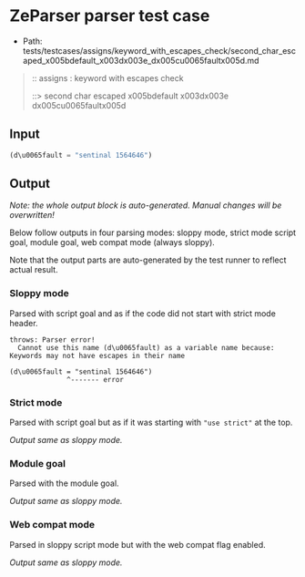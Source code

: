 # ZeParser parser test case

- Path: tests/testcases/assigns/keyword_with_escapes_check/second_char_escaped_x005bdefault_x003dx003e_dx005cu0065faultx005d.md

> :: assigns : keyword with escapes check
>
> ::> second char escaped x005bdefault x003dx003e dx005cu0065faultx005d

## Input

`````js
(d\u0065fault = "sentinal 1564646")
`````

## Output

_Note: the whole output block is auto-generated. Manual changes will be overwritten!_

Below follow outputs in four parsing modes: sloppy mode, strict mode script goal, module goal, web compat mode (always sloppy).

Note that the output parts are auto-generated by the test runner to reflect actual result.

### Sloppy mode

Parsed with script goal and as if the code did not start with strict mode header.

`````
throws: Parser error!
  Cannot use this name (d\u0065fault) as a variable name because: Keywords may not have escapes in their name

(d\u0065fault = "sentinal 1564646")
              ^------- error
`````

### Strict mode

Parsed with script goal but as if it was starting with `"use strict"` at the top.

_Output same as sloppy mode._

### Module goal

Parsed with the module goal.

_Output same as sloppy mode._

### Web compat mode

Parsed in sloppy script mode but with the web compat flag enabled.

_Output same as sloppy mode._
